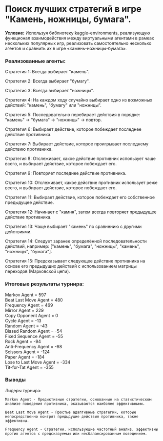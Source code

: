# Поиск лучших стратегий в игре "Камень, ножницы, бумага".

**Условие:**
Используя библиотеку kaggle-environments, реализующую функционал взаимодействия между виртуальными агентами в рамках нескольких популярных игр, реализовать самостоятельно несколько агентов и сравнить их в игре «камень-ножницы-бумага».


### Реализованные агенты:

Стратегия 1: Всегда выбирает "камень".

Стратегия 2: Всегда выбирает "бумагу".

Стратегия 3: Всегда выбирает "ножницы".

Стратегия 4: На каждом ходу случайно выбирает одно из возможных действий: "камень", "бумагу" или "ножницы".

Стратегия 5: Последовательно перебирает действия в порядке: "камень" $\rightarrow$ "бумага" $\rightarrow$ "ножницы" $\rightarrow$ повтор.

Стратегия 6: Выбирает действие, которое побеждает последнее действие противника.

Стратегия 7: Выбирает действие, которое проигрывает последнему действию противника.

Стратегия 8: Отслеживает, какое действие противник использует чаще всего, и выбирает действие, которое побеждает его.

Стратегия 9: Повторяет последнее действие противника.

Стратегия 10: Отслеживает, какое действие противник использует реже всего, и выбирает действие, которое побеждает его.

Стратегия 11: Выбирает действие, которое побеждает его собственное предыдущее действие.

Стратегия 12: Начинает с "камня", затем всегда повторяет предыдущее действие противника.

Стратегия 13: Чаще выбирает "камень" по сравнению с другими действиями.

Стратегия 14: Следует заранее определённой последовательности действий, например: ["камень", "бумага", "ножницы", "камень", "ножницы", "бумага"].

Стратегия 15: Предсказывает следующее действие противника на основе его предыдущих действий с использованием матрицы переходов (Марковской цепи).

### Итоговые результаты турнира:

Markov Agent = 597  
Beat Last Move Agent = 480  
Frequency Agent = 469  
Mirror Agent = 229  
Copy Opponent Agent = 0  
Cycle Agent = -13  
Random Agent = -43  
Biased Random Agent = -54  
Fixed Sequence Agent = -55  
Rock Agent = -94  
Anti-Frequency Agent = -98  
Scissors Agent = -124  
Paper Agent = -184  
Lose to Last Move Agent = -334  
Tit-for-Tat Agent = -355  

### Выводы

Лидеры турнира:

    Markov Agent - Предиктивные стратегии, основанные на статистическом анализе поведения противника, оказываются наиболее эффективными.

    Beat Last Move Agent - Простые адаптивные стратегии, которые непосредственно контрят предыдущие действия противника, также эффективны.

    Frequency Agent - Стратегии, использующие частотный анализ, эффективны против агентов с предсказуемым или несбалансированным поведением.